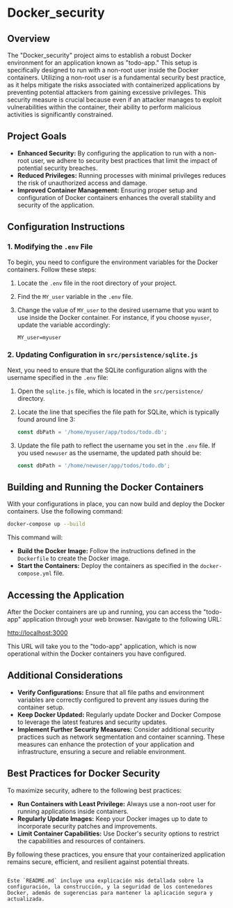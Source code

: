 
# Docker_security

## Overview

The "Docker_security" project aims to establish a robust Docker environment for an application known as "todo-app." This setup is specifically designed to run with a non-root user inside the Docker containers. Utilizing a non-root user is a fundamental security best practice, as it helps mitigate the risks associated with containerized applications by preventing potential attackers from gaining excessive privileges. This security measure is crucial because even if an attacker manages to exploit vulnerabilities within the container, their ability to perform malicious activities is significantly constrained.

## Project Goals

- **Enhanced Security:** By configuring the application to run with a non-root user, we adhere to security best practices that limit the impact of potential security breaches.
- **Reduced Privileges:** Running processes with minimal privileges reduces the risk of unauthorized access and damage.
- **Improved Container Management:** Ensuring proper setup and configuration of Docker containers enhances the overall stability and security of the application.

## Configuration Instructions

### 1. Modifying the `.env` File

To begin, you need to configure the environment variables for the Docker containers. Follow these steps:

1. Locate the `.env` file in the root directory of your project.
2. Find the `MY_user` variable in the `.env` file.
3. Change the value of `MY_user` to the desired username that you want to use inside the Docker container. For instance, if you choose `myuser`, update the variable accordingly:

   ```env
   MY_user=myuser
   ```

### 2. Updating Configuration in `src/persistence/sqlite.js`

Next, you need to ensure that the SQLite configuration aligns with the username specified in the `.env` file:

1. Open the `sqlite.js` file, which is located in the `src/persistence/` directory.
2. Locate the line that specifies the file path for SQLite, which is typically found around line 3:

   ```javascript
   const dbPath = '/home/myuser/app/todos/todo.db';
   ```

3. Update the file path to reflect the username you set in the `.env` file. If you used `newuser` as the username, the updated path should be:

   ```javascript
   const dbPath = '/home/newuser/app/todos/todo.db';
   ```

## Building and Running the Docker Containers

With your configurations in place, you can now build and deploy the Docker containers. Use the following command:

```bash
docker-compose up --build
```

This command will:

- **Build the Docker Image:** Follow the instructions defined in the `Dockerfile` to create the Docker image.
- **Start the Containers:** Deploy the containers as specified in the `docker-compose.yml` file.

## Accessing the Application

After the Docker containers are up and running, you can access the "todo-app" application through your web browser. Navigate to the following URL:

[http://localhost:3000](http://localhost:3000)

This URL will take you to the "todo-app" application, which is now operational within the Docker containers you have configured.

## Additional Considerations

- **Verify Configurations:** Ensure that all file paths and environment variables are correctly configured to prevent any issues during the container setup.
- **Keep Docker Updated:** Regularly update Docker and Docker Compose to leverage the latest features and security updates.
- **Implement Further Security Measures:** Consider additional security practices such as network segmentation and container scanning. These measures can enhance the protection of your application and infrastructure, ensuring a secure and reliable environment.

## Best Practices for Docker Security

To maximize security, adhere to the following best practices:

- **Run Containers with Least Privilege:** Always use a non-root user for running applications inside containers.
- **Regularly Update Images:** Keep your Docker images up to date to incorporate security patches and improvements.
- **Limit Container Capabilities:** Use Docker's security options to restrict the capabilities and resources of containers.

By following these practices, you ensure that your containerized application remains secure, efficient, and resilient against potential threats.
```

Este `README.md` incluye una explicación más detallada sobre la configuración, la construcción, y la seguridad de los contenedores Docker, además de sugerencias para mantener la aplicación segura y actualizada.
